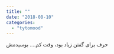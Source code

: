 ```yaml
---
title: ""
date: "2018-08-10"
categories: 
  - "tytomood"
---
```


حرف برای گفتن زیاد بود، وقت کم.... بوسیدمش
